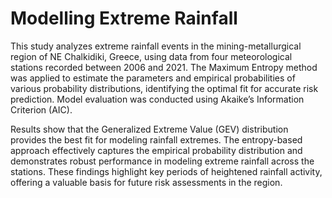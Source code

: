 # Modelling Extreme Rainfall

This study analyzes extreme rainfall events in the mining-metallurgical region of NE Chalkidiki, Greece, using data from four meteorological stations recorded between 2006 and 2021. The Maximum Entropy method was applied to estimate the parameters and empirical probabilities of various probability distributions, identifying the optimal fit for accurate risk prediction. Model evaluation was conducted using Akaike’s Information Criterion (AIC).

Results show that the Generalized Extreme Value (GEV) distribution provides the best fit for modeling rainfall extremes. The entropy-based approach effectively captures the empirical probability distribution and demonstrates robust performance in modeling extreme rainfall across the stations. These findings highlight key periods of heightened rainfall activity, offering a valuable basis for future risk assessments in the region.
